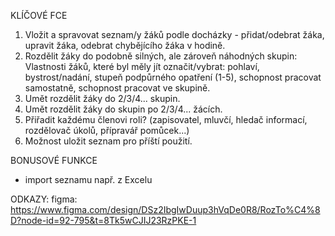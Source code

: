 KLÍČOVÉ FCE
1. Vložit a spravovat seznam/y žáků podle docházky - přidat/odebrat žáka, upravit žáka, odebrat chybějícího žáka v hodině. 
2. Rozdělit žáky do podobně silných, ale zároveň náhodných skupin:
    Vlastnosti žáků, které byl měly jít označit/vybrat: pohlaví, bystrost/nadání, stupeň podpůrného opatření (1-5), schopnost pracovat samostatně, schopnost pracovat ve skupině.
3. Umět rozdělit žáky do 2/3/4... skupin.
4. Umět rozdělit žáky do skupin po 2/3/4... žácích.
6. Přiřadit každému členovi roli? (zapisovatel, mluvčí, hledač informací, rozdělovač úkolů, přípravář pomůcek...)
8. Možnost uložit seznam pro příští použití.

BONUSOVÉ FUNKCE
- import seznamu např. z Excelu

ODKAZY:
figma: https://www.figma.com/design/DSz2IbgIwDuup3hVqDe0R8/RozTo%C4%8D?node-id=92-795&t=8Tk5wCJIJ23RzPKE-1
